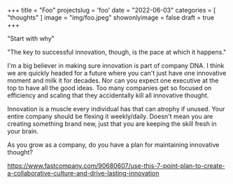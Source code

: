 +++
title = "Foo"
projectslug = 'foo'
date = "2022-06-03"
categories = [ "thoughts" ]
image = "img/foo.jpeg"
showonlyimage = false
draft = true
+++

"Start with why"
<!--more-->


"The key to successful innovation, though, is the pace at which it happens."

I'm a big believer in making sure innovation is part of company DNA. I think we are quickly headed for a future where you can't just have one innovative moment and milk it for decades. Nor can you expect one executive at the top to have all the good ideas. Too many companies get so focused on efficiency and scaling that they accidentally kill all innovative thought.

Innovation is a muscle every individual has that can atrophy if unused. Your entire company should be flexing it weekly/daily. Doesn't mean you are creating something brand new, just that you are keeping the skill fresh in your brain.

As you grow as a company, do you have a plan for maintaining innovative thought?

https://www.fastcompany.com/90680607/use-this-7-point-plan-to-create-a-collaborative-culture-and-drive-lasting-innovation
